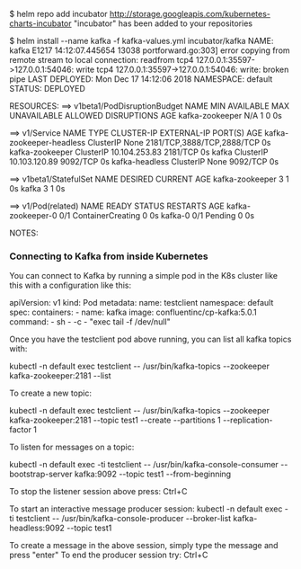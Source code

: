 $ helm repo add incubator http://storage.googleapis.com/kubernetes-charts-incubator
"incubator" has been added to your repositories

$ helm install --name kafka -f kafka-values.yml incubator/kafka
NAME:   kafka
E1217 14:12:07.445654   13038 portforward.go:303] error copying from remote stream to local connection: readfrom tcp4 127.0.0.1:35597->127.0.0.1:54046: write tcp4 127.0.0.1:35597->127.0.0.1:54046: write: broken pipe
LAST DEPLOYED: Mon Dec 17 14:12:06 2018
NAMESPACE: default
STATUS: DEPLOYED

RESOURCES:
==> v1beta1/PodDisruptionBudget
NAME             MIN AVAILABLE  MAX UNAVAILABLE  ALLOWED DISRUPTIONS  AGE
kafka-zookeeper  N/A            1                0                    0s

==> v1/Service
NAME                      TYPE       CLUSTER-IP     EXTERNAL-IP  PORT(S)                     AGE
kafka-zookeeper-headless  ClusterIP  None           <none>       2181/TCP,3888/TCP,2888/TCP  0s
kafka-zookeeper           ClusterIP  10.104.253.83  <none>       2181/TCP                    0s
kafka                     ClusterIP  10.103.120.89  <none>       9092/TCP                    0s
kafka-headless            ClusterIP  None           <none>       9092/TCP                    0s

==> v1beta1/StatefulSet
NAME             DESIRED  CURRENT  AGE
kafka-zookeeper  3        1        0s
kafka            3        1        0s

==> v1/Pod(related)
NAME               READY  STATUS             RESTARTS  AGE
kafka-zookeeper-0  0/1    ContainerCreating  0         0s
kafka-0            0/1    Pending            0         0s


NOTES:
### Connecting to Kafka from inside Kubernetes

You can connect to Kafka by running a simple pod in the K8s cluster like this with a configuration like this:

  apiVersion: v1
  kind: Pod
  metadata:
    name: testclient
    namespace: default
  spec:
    containers:
    - name: kafka
      image: confluentinc/cp-kafka:5.0.1
      command:
        - sh
        - -c
        - "exec tail -f /dev/null"

Once you have the testclient pod above running, you can list all kafka
topics with:

  kubectl -n default exec testclient -- /usr/bin/kafka-topics --zookeeper kafka-zookeeper:2181 --list

To create a new topic:

  kubectl -n default exec testclient -- /usr/bin/kafka-topics --zookeeper kafka-zookeeper:2181 --topic test1 --create --partitions 1 --replication-factor 1

To listen for messages on a topic:

  kubectl -n default exec -ti testclient -- /usr/bin/kafka-console-consumer --bootstrap-server kafka:9092 --topic test1 --from-beginning

To stop the listener session above press: Ctrl+C

To start an interactive message producer session:
  kubectl -n default exec -ti testclient -- /usr/bin/kafka-console-producer --broker-list kafka-headless:9092 --topic test1

To create a message in the above session, simply type the message and press "enter"
To end the producer session try: Ctrl+C
